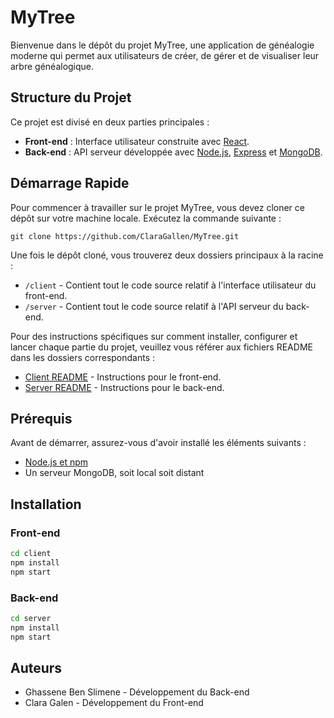 # MyTree

Bienvenue dans le dépôt du projet MyTree, une application de généalogie moderne qui permet aux utilisateurs de créer, de gérer et de visualiser leur arbre généalogique.

## Structure du Projet

Ce projet est divisé en deux parties principales :

- **Front-end** : Interface utilisateur construite avec [React](https://reactjs.org/).
- **Back-end** : API serveur développée avec [Node.js](https://nodejs.org/), [Express](https://expressjs.com/fr/) et [MongoDB](https://www.mongodb.com/).

## Démarrage Rapide

Pour commencer à travailler sur le projet MyTree, vous devez cloner ce dépôt sur votre machine locale. Exécutez la commande suivante :

```
git clone https://github.com/ClaraGallen/MyTree.git
```

Une fois le dépôt cloné, vous trouverez deux dossiers principaux à la racine :

- `/client` - Contient tout le code source relatif à l'interface utilisateur du front-end.
- `/server` - Contient tout le code source relatif à l'API serveur du back-end.

Pour des instructions spécifiques sur comment installer, configurer et lancer chaque partie du projet, veuillez vous référer aux fichiers README dans les dossiers correspondants :

- [Client README](/client/README.md) - Instructions pour le front-end.
- [Server README](/server/README.md) - Instructions pour le back-end.

## Prérequis

Avant de démarrer, assurez-vous d'avoir installé les éléments suivants :

- [Node.js et npm](https://nodejs.org/fr/)
- Un serveur MongoDB, soit local soit distant

## Installation

### Front-end

```bash
cd client
npm install
npm start
```

### Back-end

```bash
cd server
npm install
npm start
```

## Auteurs

- Ghassene Ben Slimene - Développement du Back-end
- Clara Galen - Développement du Front-end

